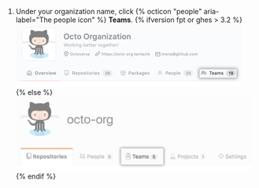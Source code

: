 1. Under your organization name, click {% octicon "people" aria-label="The people icon" %} **Teams**.
  {% ifversion fpt or ghes > 3.2 %}
  ![Teams tab on the organization page](/assets/images/help/organizations/organization-teams-tab-with-overview.png)
  {% else %}
  ![Teams tab on the organization page](/assets/images/help/organizations/organization-teams-tab.png)
  {% endif %}
